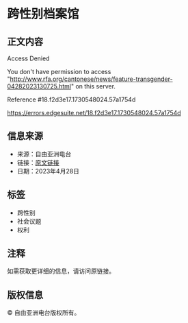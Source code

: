 # 跨性别档案馆

## 正文内容

Access Denied

You don't have permission to access "http://www.rfa.org/cantonese/news/feature-transgender-04282023130725.html" on this server.

Reference #18.f2d3e17.1730548024.57a1754d

https://errors.edgesuite.net/18.f2d3e17.1730548024.57a1754d

## 信息来源

- 来源：自由亚洲电台
- 链接：[原文链接](http://www.rfa.org/cantonese/news/feature-transgender-04282023130725.html)
- 日期：2023年4月28日

## 标签

- 跨性别
- 社会议题
- 权利

## 注释

如需获取更详细的信息，请访问原链接。

## 版权信息

© 自由亚洲电台版权所有。